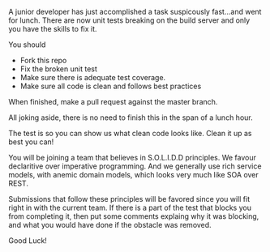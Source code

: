 A junior developer has just accomplished a task suspicously fast...and went for lunch.
There are now unit tests breaking on the build server and only you have the skills to fix it.

You should 

  - Fork this repo
  - Fix the broken unit test
  - Make sure there is adequate test coverage.
  - Make sure all code is clean and follows best practices 
  
When finished, make a pull request against the master branch.

All joking aside, there is no need to finish this in the span of a lunch hour. 

The test is so you can show us what clean code looks like. Clean it up as best you can!

You will be joining a team that believes in S.O.L.I.D.D principles. We favour declaritive over imperative programming. And we generally use rich service models, with anemic domain models, which looks very much like SOA over REST.

Submissions that follow these principles will be favored since you will fit right in with the current team. If there is a part of the test that blocks you from completing it, then put some comments explaing why it was blocking, and what you would have done if the obstacle was removed.

Good Luck!
